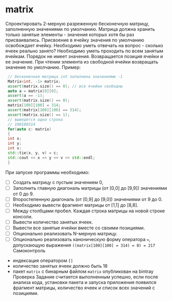 # matrix
Спроектировать 2-мерную разреженную бесконечную матрицу, заполненную значениями по умолчанию. Матрица должна хранить только занятые элементы - значения которых хотя бы раз присваивались. Присвоение в ячейку значения по умолчанию освобождает ячейку. Необходимо уметь отвечать на вопрос - сколько ячеек реально занято? Необходимо уметь проходить по всем занятым ячейкам. Порядок не имеет значения. Возвращается позиция ячейки и ее значение. При чтении элемента из свободной ячейки возвращать значение по умолчанию.
Пример:
```C++
 // бесконечная матрица int заполнена значениями -1
 Matrix<int, -1> matrix;
 assert(matrix.size() == 0); // все ячейки свободны
 auto a = matrix[0][0];
 assert(a == -1);
 assert(matrix.size() == 0);
 matrix[100][100] = 314;
 assert(matrix[100][100] == 314);
 assert(matrix.size() == 1);
 // выведется одна строка
 // 100100314
 for(auto c: matrix)
 {
 int x;
 int y;
 int v;
 std::tie(x, y, v) = c;
 std::cout << x << y << v << std::endl;
 }
```
При запуске программы необходимо:
- [ ] Создать матрицу с пустым значением 0,
- [ ] Заполнить главную диагональ матрицы (от [0,0] до [9,9]) значениями от 0 до 9.
- [ ] Второстепенную диагональ (от [0,9] до [9,0]) значениями от 9 до 0.
- [ ] Необходимо вывести фрагмент матрицы от [1,1] до [8,8].
- [ ] Между столбцами пробел. Каждая строка матрицы на новой строке консоли.
- [ ] Вывести количество занятых ячеек.
- [ ] Вывести все занятые ячейки вместе со своими позициями.
- [ ] Опционально реализовать N-мерную матрицу.
- [ ] Опционально реализовать каноническую форму оператора `=`, допускающую выражения `((matrix[100][100] = 314) = 0) = 217`
Самоконтроль
- индексация оператором `[]`
- количество занятых ячеек должно быть 18
- пакет `matrix` с бинарным файлом `matrix` опубликован на bintray
Проверка
Задание считается выполненным успешно, если после анализа кода, установки пакета и запуска приложения появился фрагмент матрицы, количество ячеек и список всех значений с позициями.
